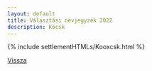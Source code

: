 ```yaml
---
layout: default
title: Választási névjegyzék 2022
description: Köcsk
---
```


{% include settlementHTMLs/Kooxcsk.html %}

[Vissza](./)